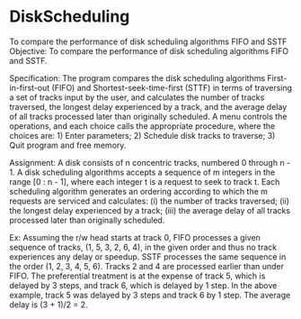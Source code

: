 # DiskScheduling
To compare the performance of disk scheduling algorithms FIFO and SSTF
Objective:
To compare the performance of disk scheduling algorithms FIFO and SSTF.

Specification:
The program compares the disk scheduling algorithms First-in-first-out (FIFO) and Shortest-seek-time-first (STTF) in terms of traversing a set of tracks input by the user, and calculates the number of tracks traversed, the longest delay experienced by a track, and the average delay of all tracks processed later than originally scheduled. A menu controls the operations, and each choice calls the appropriate procedure, where the choices are: 1) Enter parameters; 2) Schedule disk tracks to traverse; 3) Quit program and free memory.

Assignment:
A disk consists of n concentric tracks, numbered 0 through n - 1.
A disk scheduling algorithms accepts a sequence of m integers in the range [0 : n - 1], where each 
integer t is a request to seek to track t.
Each scheduling algorithm generates an ordering according to which the m requests are serviced and calculates: 
(i) the number of tracks traversed; (ii) the longest delay experienced by a track; (iii) the average delay of all tracks 
processed later than originally scheduled.

Ex: Assuming the r/w head starts at track 0, FIFO processes a given sequence of tracks, 
(1, 5, 3, 2, 6, 4), in the given order and thus no track experiences any delay or speedup. 
SSTF processes the same sequence in the order (1, 2, 3, 4, 5, 6). Tracks 2 and 4 are processed 
earlier than under FIFO. The preferential treatment is at the expense of track 5, which is delayed 
by 3 steps, and track 6, which is delayed by 1 step. In the above example, track 5 was delayed by 3 
steps and track 6 by 1 step. The average delay is (3 + 1)/2 = 2.
